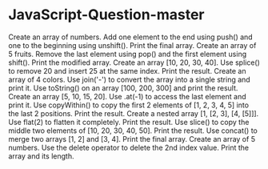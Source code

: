 # JavaScript-Question-master
Create an array of numbers. Add one element to the end using push() and one to the beginning using unshift(). Print the final array.
Create an array of 5 fruits. Remove the last element using pop() and the first element using shift(). Print the modified array.
Create an array [10, 20, 30, 40]. Use splice() to remove 20 and insert 25 at the same index. Print the result.
Create an array of 4 colors. Use join('-') to convert the array into a single string and print it.
Use toString() on an array [100, 200, 300] and print the result.
Create an array [5, 10, 15, 20]. Use .at(-1) to access the last element and print it.
Use copyWithin() to copy the first 2 elements of [1, 2, 3, 4, 5] into the last 2 positions. Print the result.
Create a nested array [1, [2, 3], [4, [5]]]. Use flat(2) to flatten it completely. Print the result.
Use slice() to copy the middle two elements of [10, 20, 30, 40, 50]. Print the result.
Use concat() to merge two arrays [1, 2] and [3, 4]. Print the final array.
Create an array of 5 numbers. Use the delete operator to delete the 2nd index value. Print the array and its length.
